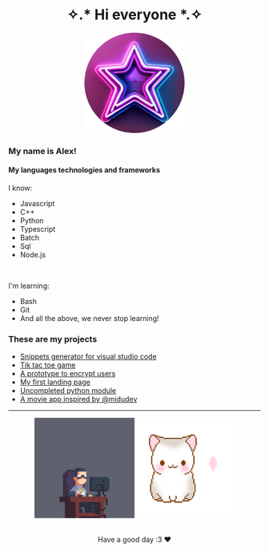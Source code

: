 <h1 align="center">✧.* Hi everyone *.✧</h1>
<div align="center">
  <img src="assets/images/star-logo-rounded.png" alt="se calló :(" height="200px">
</div>

### My name is Alex!

#### My languages technologies and frameworks
I know:
- Javascript
- C++
- Python
- Typescript
- Batch
- Sql
- Node.js
  
<br>

I'm learning:
- Bash
- Git
- And all the above, we never stop learning!

### These are my projects
- <a href="https://alexwithstars.github.io/pages/snipps/">Snippets generator for visual studio code</a>
- <a href="https://alexwithstars.github.io/pages/ter/">Tik tac toe game</a>
- <a href="https://alexwithstars.github.io/pages/protocrypt/">A prototype to encrypt users</a>
- <a href="https://alexwithstars.github.io/pages/audi/">My first landing page</a>
- <a href="https://github.com/alexwithstars/Unique-Tools">Uncompleted python module</a>
- <a href="https://nodemovies-dev-xzxj.2.us-1.fl0.io/view/home">A movie app inspired by @[midudev](https://github.com/midudev)</a>

---

<div align="center">
  <img src="assets/images/coding.gif" alt="se calló :(" height="200px"><img src="assets/images/LoveCat.gif" alt="se calló :(" height="200px">
  <br><br>
  <p>Have a good day :3 ❤️</p>
</div>
<!-- <img src="assets/images/bongo.gif" alt="se calló :(" height="200px"> -->

<!---
alexwithstars/alexwithstars is a ✨ special ✨ repository because its `README.md` (this file) appears on your GitHub profile.
You can click the Preview link to take a look at your changes.
--->
